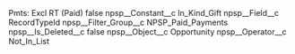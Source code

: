 <?xml version="1.0" encoding="UTF-8"?>
<CustomMetadata xmlns="http://soap.sforce.com/2006/04/metadata" xmlns:xsi="http://www.w3.org/2001/XMLSchema-instance" xmlns:xsd="http://www.w3.org/2001/XMLSchema">
    <label>Pmts: Excl RT (Paid)</label>
    <protected>false</protected>
    <values>
        <field>npsp__Constant__c</field>
        <value xsi:type="xsd:string">In_Kind_Gift</value>
    </values>
    <values>
        <field>npsp__Field__c</field>
        <value xsi:type="xsd:string">RecordTypeId</value>
    </values>
    <values>
        <field>npsp__Filter_Group__c</field>
        <value xsi:type="xsd:string">NPSP_Paid_Payments</value>
    </values>
    <values>
        <field>npsp__Is_Deleted__c</field>
        <value xsi:type="xsd:boolean">false</value>
    </values>
    <values>
        <field>npsp__Object__c</field>
        <value xsi:type="xsd:string">Opportunity</value>
    </values>
    <values>
        <field>npsp__Operator__c</field>
        <value xsi:type="xsd:string">Not_In_List</value>
    </values>
</CustomMetadata>

